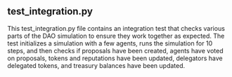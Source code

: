 ## test_integration.py

This test_integration.py file contains an integration test that checks various parts of the DAO simulation to ensure they work together as expected. The test initializes a simulation with a few agents, runs the simulation for 10 steps, and then checks if proposals have been created, agents have voted on proposals, tokens and reputations have been updated, delegators have delegated tokens, and treasury balances have been updated.
